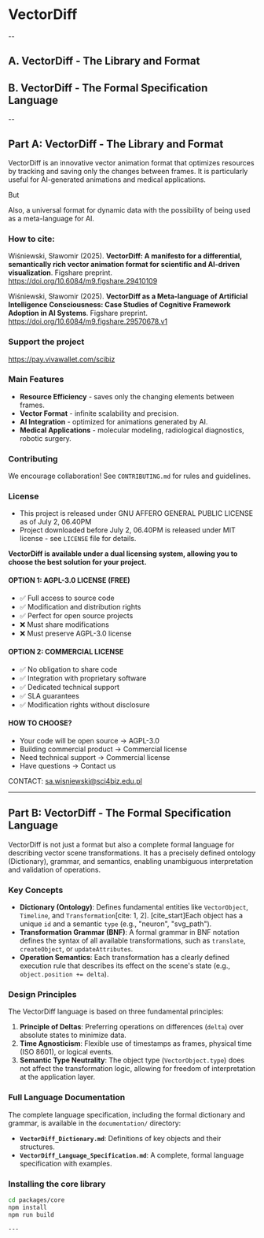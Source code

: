 # VectorDiff
--
## A. VectorDiff - The Library and Format
## B. VectorDiff - The Formal Specification Language
--

## Part A: VectorDiff - The Library and Format

VectorDiff is an innovative vector animation format that optimizes resources by tracking and saving only the changes between frames. It is particularly useful for AI-generated animations and medical applications.

But

Also, a universal format for dynamic data with the possibility of being used as a meta-language for AI.

### How to cite:
Wiśniewski, Sławomir (2025). <b>VectorDiff: A manifesto for a differential, semantically rich vector animation format for scientific and AI-driven visualization</b>. Figshare preprint. https://doi.org/10.6084/m9.figshare.29410109

Wiśniewski, Sławomir (2025). <b>VectorDiff as a Meta-language of Artificial Intelligence Consciousness: Case Studies of Cognitive Framework Adoption in AI Systems</b>. Figshare preprint. https://doi.org/10.6084/m9.figshare.29570678.v1

### Support the project
https://pay.vivawallet.com/scibiz

### Main Features

- **Resource Efficiency** - saves only the changing elements between frames.
- **Vector Format** - infinite scalability and precision.
- **AI Integration** - optimized for animations generated by AI.
- **Medical Applications** - molecular modeling, radiological diagnostics, robotic surgery.


### Contributing
We encourage collaboration! See `CONTRIBUTING.md` for rules and guidelines.

### License
- This project is released under GNU AFFERO GENERAL PUBLIC LICENSE as of July 2, 06.40PM
- Project downloaded before July 2, 06.40PM is released under MIT license - see `LICENSE` file for details.

**VectorDiff is available under a dual licensing system, allowing you to choose the best solution for your project.**

#### OPTION 1: AGPL-3.0 LICENSE (FREE)
- ✅ Full access to source code
- ✅ Modification and distribution rights
- ✅ Perfect for open source projects
- ❌ Must share modifications
- ❌ Must preserve AGPL-3.0 license

#### OPTION 2: COMMERCIAL LICENSE
- ✅ No obligation to share code
- ✅ Integration with proprietary software
- ✅ Dedicated technical support
- ✅ SLA guarantees
- ✅ Modification rights without disclosure

#### HOW TO CHOOSE?
- Your code will be open source → AGPL-3.0
- Building commercial product → Commercial license
- Need technical support → Commercial license
- Have questions → Contact us

CONTACT: sa.wisniewski@sci4biz.edu.pl


---

## Part B: VectorDiff - The Formal Specification Language

VectorDiff is not just a format but also a complete formal language for describing vector scene transformations. It has a precisely defined ontology (Dictionary), grammar, and semantics, enabling unambiguous interpretation and validation of operations.

### Key Concepts

- **Dictionary (Ontology)**: Defines fundamental entities like `VectorObject`, `Timeline`, and `Transformation`[cite: 1, 2]. [cite_start]Each object has a unique `id` and a semantic `type` (e.g., "neuron", "svg_path").
- **Transformation Grammar (BNF)**: A formal grammar in BNF notation defines the syntax of all available transformations, such as `translate`, `createObject`, or `updateAttributes`.
- **Operation Semantics**: Each transformation has a clearly defined execution rule that describes its effect on the scene's state (e.g., `object.position += delta`).

### Design Principles

The VectorDiff language is based on three fundamental principles:

1.  **Principle of Deltas**: Preferring operations on differences (`delta`) over absolute states to minimize data.
2.  **Time Agnosticism**: Flexible use of timestamps as frames, physical time (ISO 8601), or logical events.
3.  **Semantic Type Neutrality**: The object type (`VectorObject.type`) does not affect the transformation logic, allowing for freedom of interpretation at the application layer.

### Full Language Documentation

The complete language specification, including the formal dictionary and grammar, is available in the `documentation/` directory:

-   **`VectorDiff_Dictionary.md`**: Definitions of key objects and their structures.
-   **`VectorDiff_Language_Specification.md`**: A complete, formal language specification with examples.

### Installing the core library

```bash
cd packages/core
npm install
npm run build

---
